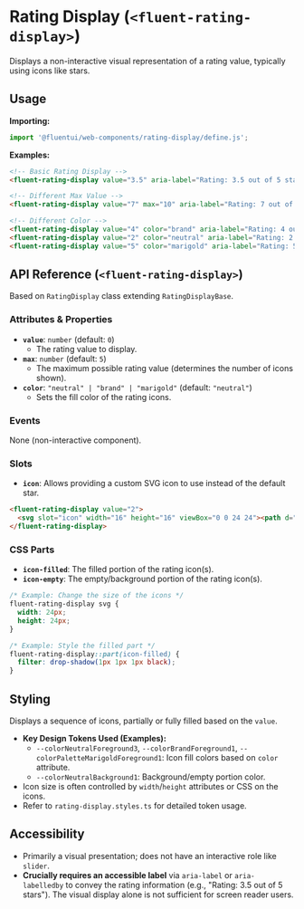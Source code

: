 # Rating Display (`<fluent-rating-display>`)

Displays a non-interactive visual representation of a rating value, typically using icons like stars.

## Usage

**Importing:**

```javascript
import '@fluentui/web-components/rating-display/define.js';
```

**Examples:**

```html
<!-- Basic Rating Display -->
<fluent-rating-display value="3.5" aria-label="Rating: 3.5 out of 5 stars"></fluent-rating-display>

<!-- Different Max Value -->
<fluent-rating-display value="7" max="10" aria-label="Rating: 7 out of 10"></fluent-rating-display>

<!-- Different Color -->
<fluent-rating-display value="4" color="brand" aria-label="Rating: 4 out of 5"></fluent-rating-display>
<fluent-rating-display value="2" color="neutral" aria-label="Rating: 2 out of 5"></fluent-rating-display> <!-- Default -->
<fluent-rating-display value="5" color="marigold" aria-label="Rating: 5 out of 5"></fluent-rating-display>
```

## API Reference (`<fluent-rating-display>`)

Based on `RatingDisplay` class extending `RatingDisplayBase`.

### Attributes & Properties

*   **`value`**: `number` (default: `0`)
    *   The rating value to display.
*   **`max`**: `number` (default: `5`)
    *   The maximum possible rating value (determines the number of icons shown).
*   **`color`**: `"neutral" | "brand" | "marigold"` (default: `"neutral"`)
    *   Sets the fill color of the rating icons.

### Events

None (non-interactive component).

### Slots

*   **`icon`**: Allows providing a custom SVG icon to use instead of the default star.

```html
<fluent-rating-display value="2">
  <svg slot="icon" width="16" height="16" viewBox="0 0 24 24"><path d="...heart icon..."/></svg>
</fluent-rating-display>
```

### CSS Parts

*   **`icon-filled`**: The filled portion of the rating icon(s).
*   **`icon-empty`**: The empty/background portion of the rating icon(s).

```css
/* Example: Change the size of the icons */
fluent-rating-display svg {
  width: 24px;
  height: 24px;
}

/* Example: Style the filled part */
fluent-rating-display::part(icon-filled) {
  filter: drop-shadow(1px 1px 1px black);
}
```

## Styling

Displays a sequence of icons, partially or fully filled based on the `value`.

*   **Key Design Tokens Used (Examples):**
    *   `--colorNeutralForeground3`, `--colorBrandForeground1`, `--colorPaletteMarigoldForeground1`: Icon fill colors based on `color` attribute.
    *   `--colorNeutralBackground1`: Background/empty portion color.
*   Icon size is often controlled by `width`/`height` attributes or CSS on the icons.
*   Refer to `rating-display.styles.ts` for detailed token usage.

## Accessibility

*   Primarily a visual presentation; does not have an interactive role like `slider`.
*   **Crucially requires an accessible label** via `aria-label` or `aria-labelledby` to convey the rating information (e.g., "Rating: 3.5 out of 5 stars"). The visual display alone is not sufficient for screen reader users.
